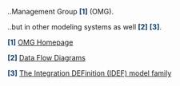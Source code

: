 ..Management Group <span style="color: #0c3762;">**[1]**</span> (OMG).

..but in other modeling systems as well <span style="color: #0c3762;">**[2]**</span> <span style="color: #0c3762;">**[3]**</span>.

<span style="color: #0c3762;">**[1]**</span> [OMG Homepage](http://www.omg.org/) 

<span style="color: #0c3762;">**[2]**</span> [Data Flow Diagrams](http://www.infoarchgroup.com/qrdfd.htm) 

<span style="color: #0c3762;">**[3]**</span> [The Integration DEFinition (IDEF) model family](http://www.idef.com) 
